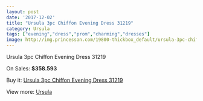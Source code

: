 ```yaml
---
layout: post
date: '2017-12-02'
title: "Ursula 3pc Chiffon Evening Dress 31219"
category: Ursula
tags: ["evening","dress","prom","charming","dresses"]
image: http://img.princessan.com/19800-thickbox_default/ursula-3pc-chiffon-evening-dress-31219.jpg
---
```

Ursula 3pc Chiffon Evening Dress 31219

On Sales: **$358.593**
<a href="https://www.princessan.com/en/ursula/8864-ursula-3pc-chiffon-evening-dress-31219.html"><amp-img layout="responsive" width="600" height="600" src="//img.princessan.com/19800-thickbox_default/ursula-3pc-chiffon-evening-dress-31219.jpg" alt="Ursula 3pc Chiffon Evening Dress 31219 0" /></a>
<a href="https://www.princessan.com/en/ursula/8864-ursula-3pc-chiffon-evening-dress-31219.html"><amp-img layout="responsive" width="600" height="600" src="//img.princessan.com/19801-thickbox_default/ursula-3pc-chiffon-evening-dress-31219.jpg" alt="Ursula 3pc Chiffon Evening Dress 31219 1" /></a>

Buy it: [Ursula 3pc Chiffon Evening Dress 31219](https://www.princessan.com/en/ursula/8864-ursula-3pc-chiffon-evening-dress-31219.html "Ursula 3pc Chiffon Evening Dress 31219")

View more: [Ursula](https://www.princessan.com/en/72-ursula "Ursula")